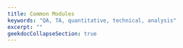 ```yaml
---
title: Common Modules
keywords: "QA, TA, quantitative, technical, analysis"
excerpt: ""
geekdocCollapseSection: true
---
```

